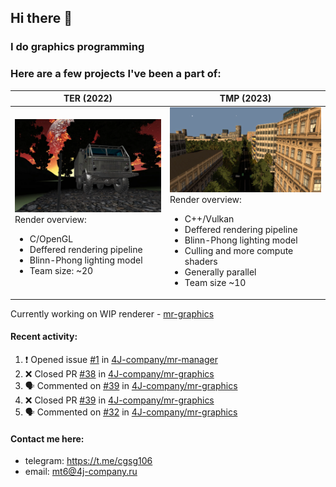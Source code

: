 ## Hi there 👋
### I do graphics programming
### Here are a few projects I've been a part of:  

TER (2022)            |  TMP (2023)
-------------------------|-------------------------
![](images/ter_screenshot_00_upscaled.webp) Render overview: <br><ul><li> C/OpenGL <li> Deffered rendering pipeline <li> Blinn-Phong lighting model <li> Team size: ~20 | ![](images/tmp_screenshot_01_upscaled.webp) Render overview: <br><ul><li> C++/Vulkan <li> Deffered rendering pipeline <li> Blinn-Phong lighting model <li> Culling and more compute shaders <li> Generally parallel <li> Team size ~10

Currently working on WIP renderer - [mr-graphics](https://github.com/4J-company/mr-graphics)  

#### Recent activity:
<!--START_SECTION:activity-->
1. ❗ Opened issue [#1](https://github.com/4J-company/mr-manager/issues/1) in [4J-company/mr-manager](https://github.com/4J-company/mr-manager)
2. ❌ Closed PR [#38](https://github.com/4J-company/mr-graphics/pull/38) in [4J-company/mr-graphics](https://github.com/4J-company/mr-graphics)
3. 🗣 Commented on [#39](https://github.com/4J-company/mr-graphics/pull/39#issuecomment-2993600764) in [4J-company/mr-graphics](https://github.com/4J-company/mr-graphics)
4. ❌ Closed PR [#39](https://github.com/4J-company/mr-graphics/pull/39) in [4J-company/mr-graphics](https://github.com/4J-company/mr-graphics)
5. 🗣 Commented on [#32](https://github.com/4J-company/mr-graphics/issues/32#issuecomment-2993600124) in [4J-company/mr-graphics](https://github.com/4J-company/mr-graphics)
<!--END_SECTION:activity-->

#### Contact me here:
 - telegram: https://t.me/cgsg106
 - email:    mt6@4j-company.ru
